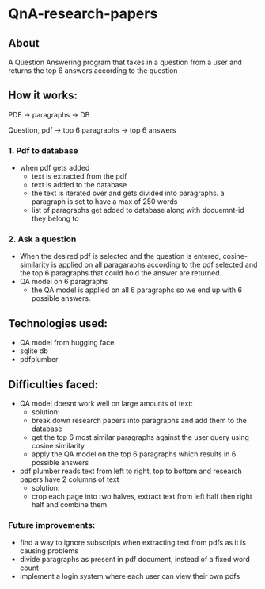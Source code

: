 # QnA-research-papers

## About
A Question Answering program that takes in a question from a user and returns the top 6 answers according to the question

## How it works:
PDF -> paragraphs -> DB

Question, pdf -> top 6 paragraphs -> top 6 answers

### 1. Pdf to database
- when pdf gets added
  - text is extracted from the pdf
  - text is added to the database
  - the text is iterated over and gets divided into paragraphs. a paragraph is set to have a max of 250 words
  - list of paragraphs get added to database along with docuemnt-id they belong to
### 2. Ask a question 
- When the desired pdf is selected and the question is entered, cosine-similarity is applied on all paragaraphs according to the pdf selected and the top 6 paragraphs that could hold the answer are returned.
- QA model on 6 paragraphs
  - the QA model is applied on all 6 paragraphs so we end up with 6 possible answers.

## Technologies used:
- QA model from hugging face
- sqlite db
- pdfplumber
## Difficulties faced:
- QA model doesnt work well on large amounts of text:
  - solution:
  - break down research papers into paragraphs and add them to the database
  - get the top 6 most similar paragraphs against the user query using cosine similarity
  - apply the QA model on the top 6 paragraphs which results in 6 possible answers
- pdf plumber reads text from left to right, top to bottom and research papers have 2 columns of text
  - solution:
  - crop each page into two halves, extract text from left half then right half and combine them
  
### Future improvements:
- find a way to ignore subscripts when extracting text from pdfs as it is causing problems
- divide paragraphs as present in pdf document, instead of a fixed word count
- implement a login system where each user can view their own pdfs